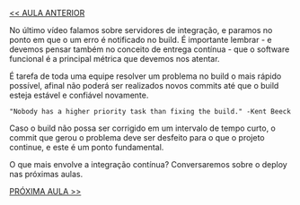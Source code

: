 [<< AULA ANTERIOR](https://github.com/pvreboucas/integracao-continua-ci/blob/aula-04/aulas/1-Servidor%20de%20Integra%C3%A7%C3%A3o%20Cont%C3%ADnua.md)

No último vídeo falamos sobre servidores de integração, e paramos no ponto em que o um erro é notificado no build. É importante lembrar - e devemos pensar também no conceito de entrega contínua - que o software funcional é a principal métrica que devemos nos atentar.

É tarefa de toda uma equipe resolver um problema no build o mais rápido possível, afinal não poderá ser realizados novos commits até que o build esteja estável e confiável novamente. 

``` "Nobody has a higher priority task than fixing the build." -Kent Beeck ```

Caso o build não possa ser corrigido em um intervalo de tempo curto, o commit que gerou o problema deve ser desfeito para o que o projeto continue, e este é um ponto fundamental.

O que mais envolve a integração contínua? Conversaremos sobre o deploy nas próximas aulas.

[PRÓXIMA AULA >>](https://github.com/pvreboucas/integracao-continua-ci/blob/aula-05/aulas/1-Certifica%C3%A7%C3%A3o%20de%20CI.md)
